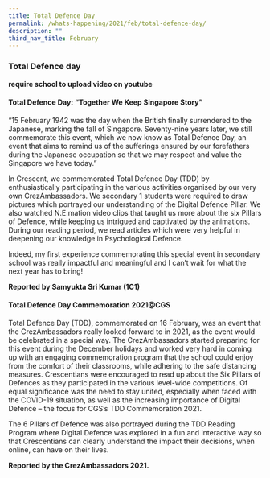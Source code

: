 ```yaml
---
title: Total Defence Day
permalink: /whats-happening/2021/feb/total-defence-day/
description: ""
third_nav_title: February
---
```

### **Total Defence day**

**require school to upload video on youtube**

#### **Total Defence Day: “Together We Keep Singapore Story”**

“15 February 1942 was the day when the British finally surrendered to the Japanese, marking the fall of Singapore. Seventy-nine years later, we still commemorate this event, which we now know as Total Defence Day, an event that aims to remind us of the sufferings ensured by our forefathers during the Japanese occupation so that we may respect and value the Singapore we have today.”

In Crescent, we commemorated Total Defence Day (TDD) by enthusiastically participating in the various activities organised by our very own CrezAmbassadors. We secondary 1 students were required to draw pictures which portrayed our understanding of the Digital Defence Pillar. We also watched N.E.mation video clips that taught us more about the six Pillars of Defence, while keeping us intrigued and captivated by the animations. During our reading period, we read articles which were very helpful in deepening our knowledge in Psychological Defence.

Indeed, my first experience commemorating this special event in secondary school was really impactful and meaningful and I can’t wait for what the next year has to bring!

**Reported by Samyukta Sri Kumar (1C1)**

#### **Total Defence Day Commemoration 2021@CGS**
Total Defence Day (TDD), commemorated on 16 February, was an event that the CrezAmbassadors really looked forward to in 2021, as the event would be celebrated in a special way. The CrezAmbassadors started preparing for this event during the December holidays and worked very hard in coming up with an engaging commemoration program that the school could enjoy from the comfort of their classrooms, while adhering to the safe distancing measures. Crescentians were encouraged to read up about the Six Pillars of Defences as they participated in the various level-wide competitions. Of equal significance was the need to stay united, especially when faced with the COVID-19 situation, as well as the increasing importance of Digital Defence – the focus for CGS’s TDD Commemoration 2021.

The 6 Pillars of Defence was also portrayed during the TDD Reading Program where Digital Defence was explored in a fun and interactive way so that Crescentians can clearly understand the impact their decisions, when online, can have on their lives.

**Reported by the CrezAmbassadors 2021.**
